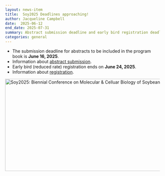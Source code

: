 ```yaml
---
layout: news-item
title:  Soy2025 Deadlines approaching!
author: Jacqueline Campbell
date:  2025-06-12
end_date: 2025-07-31
summary: Abstract submission deadline and early bird registration deadline approaching!
categories: general    
---
```


  <ul class="uk-list uk-list-square uk-list-primary">
    <li>The submission deadline for abstracts to be included in the program book is <b>June 16, 2025</b>.</li>
    <li>Information about <a href="https://conferences.union.wisc.edu/soy2025/abstracts/">abstract submission</a>.</li>
    <li>Early bird (reduced rate) registration ends on <b>June 24, 2025</b>.</li>
    <li>Information about <a href="https://conferences.union.wisc.edu/soy2025/fees-payment/">registration</a>.</li>
  </ul>
  
  <img src="https://data.soybase.org/annex/Glycine/max/meetings/soy_biennial/2025/Soy2025_LogoWithText.png" width="1037" height="300" alt="Soy2025: Biennial Conference on Molecular & Celluar Biology of Soybean">
